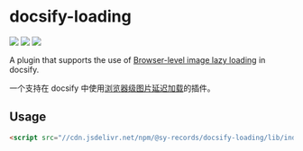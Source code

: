 # docsify-loading

[![](https://data.jsdelivr.com/v1/package/npm/@sy-records/docsify-loading/badge)](https://www.jsdelivr.com/package/npm/@sy-records/docsify-loading)
[![](https://img.shields.io/npm/v/@sy-records/docsify-loading.svg?style=flat-square)](https://www.npmjs.com/package/@sy-records/docsify-loading)
[![](https://img.shields.io/npm/l/@sy-records/docsify-loading)](https://github.com/sy-records/docsify-loading/blob/master/LICENSE)

A plugin that supports the use of [Browser-level image lazy loading](https://web.dev/articles/browser-level-image-lazy-loading) in docsify.

一个支持在 docsify 中使用[浏览器级图片延迟加载](https://web.dev/articles/browser-level-image-lazy-loading)的插件。

## Usage

```html
<script src="//cdn.jsdelivr.net/npm/@sy-records/docsify-loading/lib/index.min.js"></script>
```
